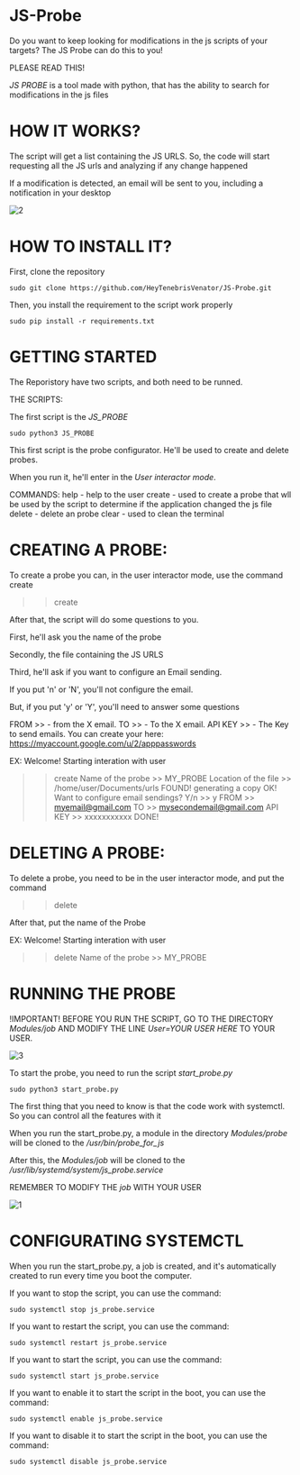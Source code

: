 # JS-Probe
Do you want to keep looking for modifications in the js scripts of your targets? The JS Probe can do this to you!

PLEASE READ THIS!

*JS PROBE* is a tool made with python, that has the ability to search for modifications in the js files

# HOW IT WORKS?

The script will get a list containing the JS URLS. So, the code will start requesting all the JS urls and analyzing if any change happened

If a modification is detected, an email will be sent to you, including a notification in your desktop

![2](https://github.com/user-attachments/assets/03f9af5a-7251-4490-b9ba-d48e0a3c58fa)


# HOW TO INSTALL IT?

First, clone the repository

```sudo git clone https://github.com/HeyTenebrisVenator/JS-Probe.git```

Then, you install the requirement to the script work properly

```sudo pip install -r requirements.txt```

# GETTING STARTED

The Reporistory have two scripts, and both need to be runned.

THE SCRIPTS:

The first script is the *JS_PROBE*

```sudo python3 JS_PROBE```

This first script is the probe configurator. He'll be used to create and delete probes.

When you run it, he'll enter in the *User interactor mode*.

COMMANDS:
help - help to the user
create - used to create a probe that wll be used by the script to determine if the application changed the js file
delete - delete an probe
clear - used to clean the terminal

# CREATING A PROBE:

To create a probe you can, in the user interactor mode, use the command create

>>  create

After that, the script will do some questions to you. 


First, he'll ask you the name of the probe

Secondly, the file containing the JS URLS

Third, he'll ask if you want to configure an Email sending.

If you put 'n' or 'N', you'll not configure the email.

But, if you put 'y' or 'Y', you'll need to answer some questions

FROM >>  - from the X email. 
TO >>    - To the X email.
API KEY >> - The Key to send emails. You can create your here: https://myaccount.google.com/u/2/apppasswords


EX:
Welcome!
Starting interation with user
  >>  create
Name of the probe >> MY_PROBE
Location of the file  >>  /home/user/Documents/urls
FOUND!
generating a copy
OK!
Want to configure email sendings? Y/n >> y
FROM >> myemail@gmail.com
TO >> mysecondemail@gmail.com
API KEY >> xxxxxxxxxxx
DONE!

# DELETING A PROBE:

To delete a probe, you need to be in the user interactor mode, and put the command

>> delete

After that, put the name of the Probe

EX:
Welcome!
Starting interation with user
  >>  delete
Name of the probe  >>  MY_PROBE


# RUNNING THE PROBE

!IMPORTANT! BEFORE YOU RUN THE SCRIPT, GO TO THE DIRECTORY *Modules/job* AND MODIFY THE LINE *User=YOUR USER HERE* TO YOUR USER.

![3](https://github.com/user-attachments/assets/39e65c1b-5053-4de5-b410-5ee050957b0c)


To start the probe, you need to run the script *start_probe.py*

```sudo python3 start_probe.py```

The first thing that you need to know is that the code work with systemctl. So you can control all the features with it

When you run the start_probe.py, a module in the directory *Modules/probe* will be cloned to the */usr/bin/probe_for_js*

After this, the *Modules/job* will be cloned to the */usr/lib/systemd/system/js_probe.service*

REMEMBER TO MODIFY THE *job* WITH YOUR USER

![1](https://github.com/user-attachments/assets/285f0e23-db82-41b5-a117-a2b3450b8cf3)


# CONFIGURATING SYSTEMCTL

When you run the start_probe.py, a job is created, and it's automatically created to run every time you boot the computer.

If you want to stop the script, you can use the command:

```sudo systemctl stop js_probe.service```

If you want to restart the script, you can use the command:

```sudo systemctl restart js_probe.service```


If you want to start the script, you can use the command:

```sudo systemctl start js_probe.service```

If you want to enable it to start the script in the boot, you can use the command:

```sudo systemctl enable js_probe.service```

If you want to disable it to start the script in the boot, you can use the command:

```sudo systemctl disable js_probe.service```

